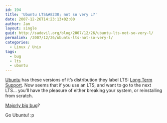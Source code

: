 ```yaml
---
id: 194
title: 'Ubuntu LTS&#8230; not so very L?'
date: 2007-12-26T14:23:13+02:00
author: Jan
layout: single
guid: http://sadevil.org/blog/2007/12/26/ubuntu-lts-not-so-very-l/
permalink: /2007/12/26/ubuntu-lts-not-so-very-l/
categories:
  - Linux / Unix
tags:
  - bug
  - lts
  - ubuntu
---
```

<a href="http://www.ubuntu.com/" target="_blank">Ubuntu</a> has these versions of it&#8217;s distribution they label LTS: <a href="https://wiki.ubuntu.com/LTS" target="_blank">Long Term Support</a>. Now seems that if you use an LTS, and want to go to the next LTS&#8230; you&#8217;ll have the pleasure of either breaking your system, or reinstalling from scratch.

<a href="https://blueprints.launchpad.net/ubuntu/+spec/lts-upgrades" target="_blank">Majorly big bug</a>?

Go Ubuntu! :p